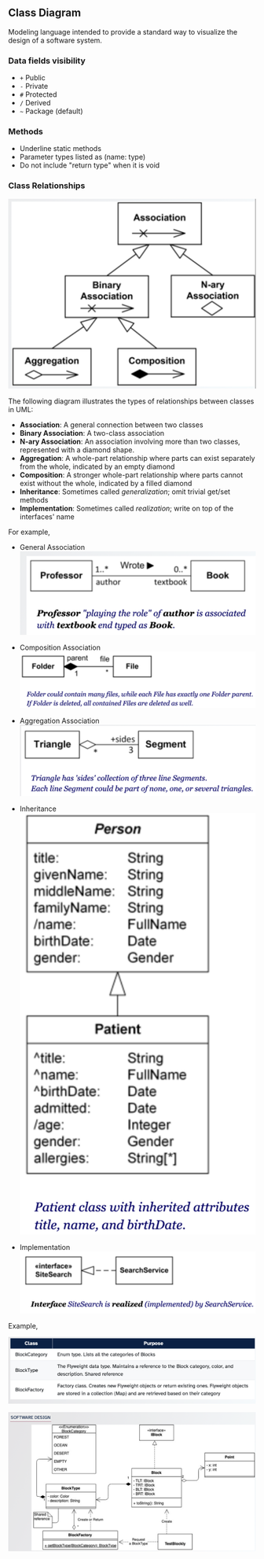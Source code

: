 ## Class Diagram
Modeling language intended to provide a standard way to visualize the design of a software system.

### Data fields visibility
- `+` Public
- `-` Private
- `#` Protected
- `/` Derived
- `~` Package (default)

### Methods
- Underline static methods
- Parameter types listed as (name: type)
- Do not include "return type" when it is void

### Class Relationships

![classrelationships](image.png)

The following diagram illustrates the types of relationships between classes in UML:

- **Association**: A general connection between two classes
- **Binary Association**: A two-class association
- **N-ary Association**: An association involving more than two classes, represented with a diamond shape.
- **Aggregation**: A whole-part relationship where parts can exist separately from the whole, indicated by an empty diamond
- **Composition**: A stronger whole-part relationship where parts cannot exist without the whole, indicated by a filled diamond
- **Inheritance**: Sometimes called *generalization*; omit trivial get/set methods
- **Implementation**: Sometimes called *realization*; write <interface> on top of the interfaces' name

For example, 
- General Association <br>
![generalassociation](image-1.png)

- Composition Association<br>
![compositionassociation](image-2.png)

- Aggregation Association<br>
![aggregationassociation](image-3.png)

- Inheritance<br>
![inheritance](image-4.png)

- Implementation<br>
![implementation](image-5.png)


Example,

![block1](image-6.png)

![block2](image-7.png)